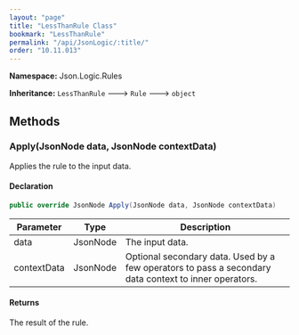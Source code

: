 ```yaml
---
layout: "page"
title: "LessThanRule Class"
bookmark: "LessThanRule"
permalink: "/api/JsonLogic/:title/"
order: "10.11.013"
---
```

**Namespace:** Json.Logic.Rules

**Inheritance:**
`LessThanRule`
 🡒 
`Rule`
 🡒 
`object`


## Methods

### Apply(JsonNode data, JsonNode contextData)

Applies the rule to the input data.

#### Declaration

```c#
public override JsonNode Apply(JsonNode data, JsonNode contextData)
```

| Parameter | Type | Description |
|---|---|---|
| data | JsonNode | The input data. |
| contextData | JsonNode | Optional secondary data.  Used by a few operators to pass a secondary     data context to inner operators. |


#### Returns

The result of the rule.

